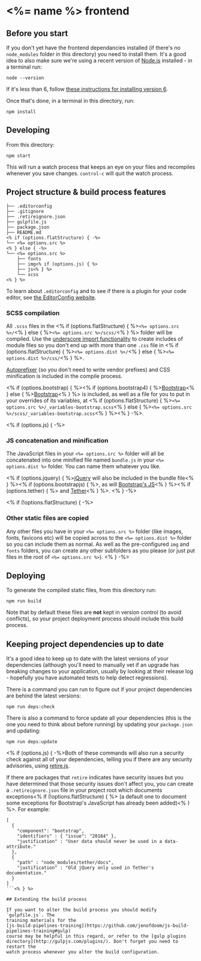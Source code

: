 # <%= name %> frontend

## Before you start

If you don't yet have the frontend dependancies installed (if there's no
`node_modules` folder in this directory) you need to install them. It's a good
idea to also make sure we're using a recent version of
[Node.js](https://nodejs.org/en/) installed - in a terminal run:

```
node --version
```

If it's less than 6, follow [these instructions for installing version 6](https://nodejs.org/en/download/package-manager/#debian-and-ubuntu-based-linux-distributions).

Once that's done, in a terminal in this directory, run:

```
npm install
```

## Developing

From this directory:

```
npm start
```

This will run a watch process that keeps an eye on your files and recompiles
whenever you save changes. `control-c` will quit the watch process.

## Project structure & build process features

```
├── .editorconfig
├── .gitignore
├── .retireignore.json
├── gulpfile.js
├── package.json
├── README.md
<% if (options.flatStructure) { -%>
└── <%= options.src %>
<% } else { -%>
└── <%= options.src %>
    ├── fonts
    ├── img<% if (options.js) { %>
    ├── js<% } %>
    └── scss
<% } %>
```

To learn about `.editorconfig` and to see if there is a plugin for your code
editor, see [the EditorConfig website](http://editorconfig.org/).

### SCSS compilation

All `.scss` files in the <% if (options.flatStructure) { %>`<%= options.src %>/`<% }
else { %>`<%= options.src %>/scss/`<% } %> folder will be compiled. Use the
[underscore import functionality](http://sass-lang.com/guide#topic-5) to create
includes of module files so you don't end up with more than one `.css` file in <% if (options.flatStructure) { %>`<%= options.dist %>/`<% }
else { %>`<%= options.dist %>/css/`<% } %>.

[Autoprefixer](https://github.com/postcss/autoprefixer#autoprefixer-) (so you
don't need to write vendor prefixes) and CSS minification is included in the
compile process.

<% if (options.bootstrap) {
%><% if (options.bootstrap4) {
%>[Bootstrap](https://v4-alpha.getbootstrap.com/getting-started/introduction/)<% } else { %>[Bootstrap](http://getbootstrap.com/)<% } %>
is included, as well as a file for you to put in your overrides of its
variables, at <% if (options.flatStructure) { %>`<%= options.src
%>/_variables-bootstrap.scss`<% } else { %>`<%= options.src
%>/scss/_variables-bootstrap.scss`<% } %><% } -%>.

<% if (options.js) { -%>
### JS concatenation and minification

The JavaScript files in your `<%= options.src %>` folder will all be concatenated into
one minified file named `bundle.js` in your `<%= options.dist %>` folder. You can name
them whatever you like.

<% if (options.jquery) { %>[jQuery](https://jquery.com/) will also be included
in the bundle file<% } %><% if (options.bootstrapjs) { %>, as will [Bootstrap's JS](https://v4-alpha.getbootstrap.com/getting-started/javascript/#data-attributes)<% } %><% if (options.tether) { %> and [Tether](http://tether.io/)<% } %>.
<% } -%>

<% if (!options.flatStructure) { -%>
### Other static files are copied

Any other files you have in your `<%= options.src %>` folder (like images, fonts,
favicons etc) will be copied across to the `<%= options.dist %>` folder so you can
include them as normal. As well as the pre-configured `img` and `fonts` folders,
you can create any other subfolders as you please (or just put files in the root
of `<%= options.src %>`).
<% } -%>

## Deploying

To generate the compiled static files, from this directory run:

```
npm run build
```

Note that by default these files are __not__ kept in version control (to avoid
conflicts), so your project deployment process should include this build
process.

## Keeping project dependencies up to date

It's a good idea to keep up to date with the latest versions of your
dependencies (although you'll need to manually vet if an upgrade has breaking
changes to your application, usually by looking at their release log - hopefully
you have automated tests to help detect regressions).

There is a command you can run to figure out if your project dependencies are
behind the latest versions:

```
npm run deps:check
```

There is also a command to force update all your dependencies (this is the one
you need to think about before running) by updating your `package.json` and
updating:

```
npm run deps:update
```

<% if (options.js) { -%>Both of these commands will also run a security check
against all of your dependencies, telling you if there are any security
advisories, using [retire.js](http://retirejs.github.io/retire.js/).

If there are packages that `retire` indicates have security issues but you have
determined that those security issues don't affect you, you can create a
`.retireignore.json` file in your project root which documents exceptions<% if
(!options.flatStructure) { %> (a default one to document some exceptions for
Bootstrap's JavaScript has already been added)<% } %>. For example:

```
[
  {
    "component": "bootstrap",
    "identifiers" : { "issue": "20184" },
    "justification" : "User data should never be used in a data- attribute."
  },
  {
    "path" : "node_modules/tether/docs",
    "justification" : "Old jQuery only used in Tether's documentation."
  }
]
```<% } %>

## Extending the build process

If you want to alter the build process you should modify `gulpfile.js`. The
training materials for the
[js-build-pipelines-training](https://github.com/jenofdoom/js-build-pipelines-training#gulp)
course may be helpful in this regard, or refer to the [gulp plugins
directory](http://gulpjs.com/plugins/). Don't forget you need to restart the
watch process whenever you alter the build configuration.

